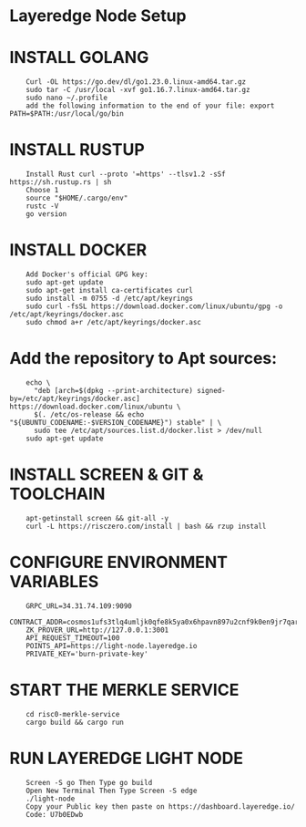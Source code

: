# Layeredge Node Setup


# INSTALL GOLANG
        Curl -OL https://go.dev/dl/go1.23.0.linux-amd64.tar.gz
        sudo tar -C /usr/local -xvf go1.16.7.linux-amd64.tar.gz
        sudo nano ~/.profile
        add the following information to the end of your file: export PATH=$PATH:/usr/local/go/bin
        
# INSTALL RUSTUP
        Install Rust curl --proto '=https' --tlsv1.2 -sSf https://sh.rustup.rs | sh
        Choose 1
        source "$HOME/.cargo/env"
        rustc -V
        go version

# INSTALL DOCKER
        Add Docker's official GPG key:
        sudo apt-get update
        sudo apt-get install ca-certificates curl
        sudo install -m 0755 -d /etc/apt/keyrings
        sudo curl -fsSL https://download.docker.com/linux/ubuntu/gpg -o /etc/apt/keyrings/docker.asc
        sudo chmod a+r /etc/apt/keyrings/docker.asc

# Add the repository to Apt sources:
        echo \
          "deb [arch=$(dpkg --print-architecture) signed-by=/etc/apt/keyrings/docker.asc] https://download.docker.com/linux/ubuntu \
          $(. /etc/os-release && echo "${UBUNTU_CODENAME:-$VERSION_CODENAME}") stable" | \
          sudo tee /etc/apt/sources.list.d/docker.list > /dev/null
        sudo apt-get update

# INSTALL SCREEN & GIT & TOOLCHAIN
        apt-getinstall screen && git-all -y
        curl -L https://risczero.com/install | bash && rzup install

# CONFIGURE ENVIRONMENT VARIABLES

        GRPC_URL=34.31.74.109:9090
        CONTRACT_ADDR=cosmos1ufs3tlq4umljk0qfe8k5ya0x6hpavn897u2cnf9k0en9jr7qarqqt56709
        ZK_PROVER_URL=http://127.0.0.1:3001
        API_REQUEST_TIMEOUT=100
        POINTS_API=https://light-node.layeredge.io
        PRIVATE_KEY='burn-private-key'

# START THE MERKLE SERVICE
        cd risc0-merkle-service
        cargo build && cargo run

# RUN LAYEREDGE LIGHT NODE
        Screen -S go Then Type go build
        Open New Terminal Then Type Screen -S edge
        ./light-node
        Copy your Public key then paste on https://dashboard.layeredge.io/
        Code: U7b0EDwb
